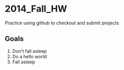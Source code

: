2014_Fall_HW
============

Practice using github to checkout and submit projects

Goals
-----
1. Don't fall asleep
2. Do a hello world
3. Fall asleep